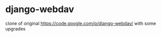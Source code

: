 django-webdav
=============

clone of original https://code.google.com/p/django-webdav/ with some upgrades

